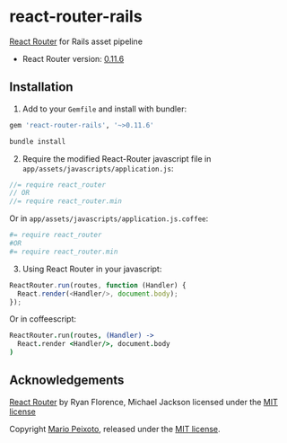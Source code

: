 # react-router-rails

[React Router](https://github.com/rackt/react-router/) for Rails asset pipeline

- React Router version: [0.11.6](https://github.com/rackt/react-router/tree/v0.11.6)

## Installation

1. Add to your `Gemfile` and install with bundler:

  ```ruby
  gem 'react-router-rails', '~>0.11.6'
  ```
  
  ```bash
  bundle install
  ```

2. Require the modified React-Router javascript file in `app/assets/javascripts/application.js`:

  ```js
  //= require react_router
  // OR
  //= require react_router.min
  ```
  
  Or in `app/assets/javascripts/application.js.coffee`:
  
  ```coffeescript
  #= require react_router
  #OR
  #= require react_router.min
  ```

3. Using React Router in your javascript:

  ```js
  ReactRouter.run(routes, function (Handler) {
    React.render(<Handler/>, document.body);
  });
  ```

  Or in coffeescript:

  ```coffeescript
  ReactRouter.run(routes, (Handler) ->
    React.render <Handler/>, document.body
  )
  ```

## Acknowledgements

[React Router](https://github.com/rackt/react-router/) by Ryan Florence, Michael Jackson licensed under the [MIT license](https://github.com/rackt/react-router/blob/master/LICENSE)

Copyright [Mario Peixoto](https://github.com/mariopeixoto), released under the [MIT license](https://github.com/mariopeixoto/react-router-rails/LICENSE).